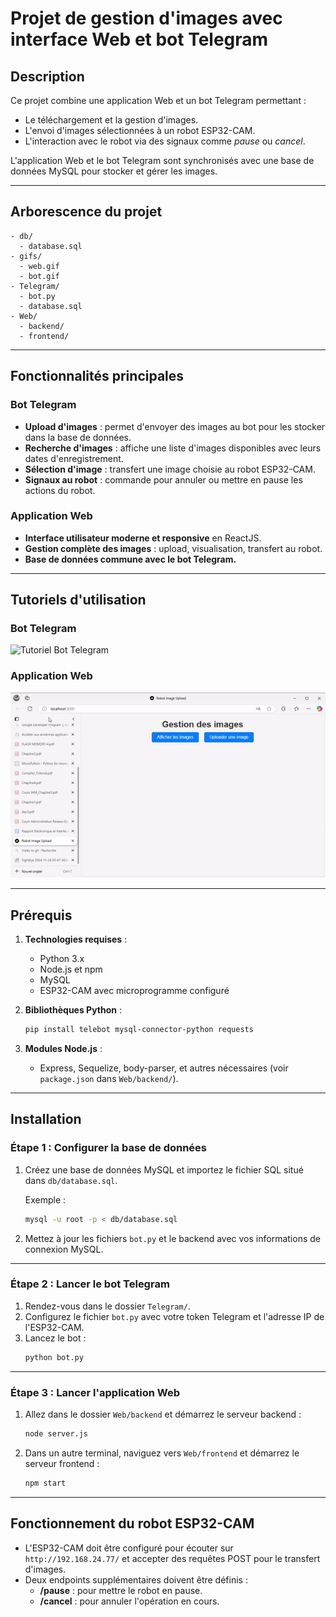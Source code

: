 # Projet de gestion d'images avec interface Web et bot Telegram

## Description

Ce projet combine une application Web et un bot Telegram permettant :
- Le téléchargement et la gestion d'images.
- L'envoi d'images sélectionnées à un robot ESP32-CAM.
- L'interaction avec le robot via des signaux comme *pause* ou *cancel*.

L'application Web et le bot Telegram sont synchronisés avec une base de données MySQL pour stocker et gérer les images.

---

## Arborescence du projet

```
- db/
  - database.sql        
- gifs/
  - web.gif             
  - bot.gif             
- Telegram/
  - bot.py              
  - database.sql        
- Web/
  - backend/            
  - frontend/           
```

---

## Fonctionnalités principales

### Bot Telegram
- **Upload d'images** : permet d'envoyer des images au bot pour les stocker dans la base de données.
- **Recherche d'images** : affiche une liste d'images disponibles avec leurs dates d'enregistrement.
- **Sélection d'image** : transfert une image choisie au robot ESP32-CAM.
- **Signaux au robot** : commande pour annuler ou mettre en pause les actions du robot.

### Application Web
- **Interface utilisateur moderne et responsive** en ReactJS.
- **Gestion complète des images** : upload, visualisation, transfert au robot.
- **Base de données commune avec le bot Telegram.**

---

## Tutoriels d'utilisation

### Bot Telegram
![Tutoriel Bot Telegram](gifs/bot.gif)

### Application Web
![Tutoriel Application Web](gifs/web.gif)

---

## Prérequis

1. **Technologies requises** :
   - Python 3.x
   - Node.js et npm
   - MySQL
   - ESP32-CAM avec microprogramme configuré

2. **Bibliothèques Python** :
   ```bash
   pip install telebot mysql-connector-python requests
   ```

3. **Modules Node.js** :
   - Express, Sequelize, body-parser, et autres nécessaires (voir `package.json` dans `Web/backend/`).

---

## Installation

### Étape 1 : Configurer la base de données
1. Créez une base de données MySQL et importez le fichier SQL situé dans `db/database.sql`.

   Exemple :
   ```bash
   mysql -u root -p < db/database.sql
   ```

2. Mettez à jour les fichiers `bot.py` et le backend avec vos informations de connexion MySQL.

---

### Étape 2 : Lancer le bot Telegram
1. Rendez-vous dans le dossier `Telegram/`.
2. Configurez le fichier `bot.py` avec votre token Telegram et l'adresse IP de l'ESP32-CAM.
3. Lancez le bot :
   ```bash
   python bot.py
   ```

---

### Étape 3 : Lancer l'application Web
1. Allez dans le dossier `Web/backend` et démarrez le serveur backend :
   ```bash
   node server.js
   ```
2. Dans un autre terminal, naviguez vers `Web/frontend` et démarrez le serveur frontend :
   ```bash
   npm start
   ```

---

## Fonctionnement du robot ESP32-CAM
- L'ESP32-CAM doit être configuré pour écouter sur `http://192.168.24.77/` et accepter des requêtes POST pour le transfert d'images.
- Deux endpoints supplémentaires doivent être définis :
  - **/pause** : pour mettre le robot en pause.
  - **/cancel** : pour annuler l'opération en cours.